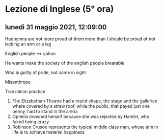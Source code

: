

# Lezione di Inglese (5° ora)

## lunedì 31 maggio 2021, 12:09:00


Huonymns are not more proud of them more than I should be proud of not lacking an arm or a leg

English people $\implies$ yahoo

He wants make the society of the english people brearable


Who is guilty of pride, not come in sight


Misanthrope

Translation practice

1. The Elizabethan Theatre had a round shape, the stage and the galleries where covered by a straw roof, while the public, that payed just one penny, had to stand in the arena
2. Ophelia drowned herself because she was rejected by Hamlet, who faked being crazy
3. Robinson Crusoe represents the typical middle class man, whose aim in life is to achieve material happiness  
<!--stackedit_data:
eyJoaXN0b3J5IjpbNzA3MDczNjY4LC0xMzAyMDU5OTg3LDg2Nj
cwNjIxMSwxNzEzNzE2NTQxLC0xNzE0MzAwNTY3XX0=
-->